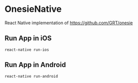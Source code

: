 # OnesieNative

React Native implementation of https://github.com/GRT/onesie

## Run App in iOS
```
react-native run-ios
```

## Run App in Android
```
react-native run-android
```
